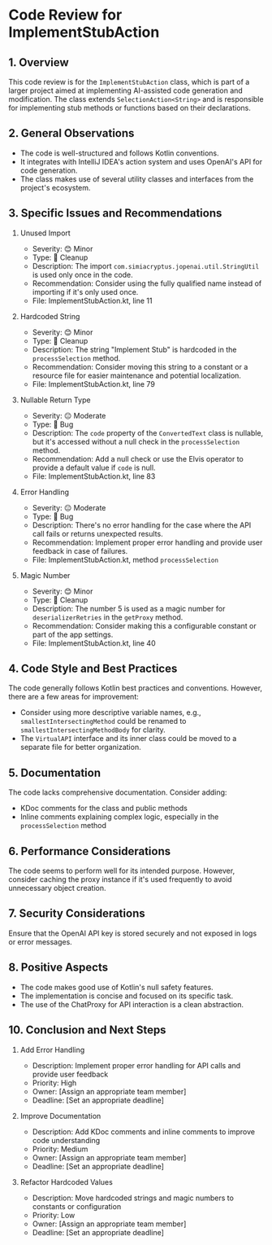 # Code Review for ImplementStubAction

## 1. Overview

This code review is for the `ImplementStubAction` class, which is part of a larger project aimed at implementing AI-assisted code generation and modification. The class extends `SelectionAction<String>` and is responsible for implementing stub methods or functions based on their declarations.

## 2. General Observations

- The code is well-structured and follows Kotlin conventions.
- It integrates with IntelliJ IDEA's action system and uses OpenAI's API for code generation.
- The class makes use of several utility classes and interfaces from the project's ecosystem.

## 3. Specific Issues and Recommendations

1. Unused Import
   - Severity: 😊 Minor
   - Type: 🧹 Cleanup
   - Description: The import `com.simiacryptus.jopenai.util.StringUtil` is used only once in the code.
   - Recommendation: Consider using the fully qualified name instead of importing if it's only used once.
   - File: ImplementStubAction.kt, line 11

2. Hardcoded String
   - Severity: 😊 Minor
   - Type: 🧹 Cleanup
   - Description: The string "Implement Stub" is hardcoded in the `processSelection` method.
   - Recommendation: Consider moving this string to a constant or a resource file for easier maintenance and potential localization.
   - File: ImplementStubAction.kt, line 79

3. Nullable Return Type
   - Severity: 😐 Moderate
   - Type: 🐛 Bug
   - Description: The `code` property of the `ConvertedText` class is nullable, but it's accessed without a null check in the `processSelection` method.
   - Recommendation: Add a null check or use the Elvis operator to provide a default value if `code` is null.
   - File: ImplementStubAction.kt, line 83

4. Error Handling
   - Severity: 😐 Moderate
   - Type: 🐛 Bug
   - Description: There's no error handling for the case where the API call fails or returns unexpected results.
   - Recommendation: Implement proper error handling and provide user feedback in case of failures.
   - File: ImplementStubAction.kt, method `processSelection`

5. Magic Number
   - Severity: 😊 Minor
   - Type: 🧹 Cleanup
   - Description: The number 5 is used as a magic number for `deserializerRetries` in the `getProxy` method.
   - Recommendation: Consider making this a configurable constant or part of the app settings.
   - File: ImplementStubAction.kt, line 40

## 4. Code Style and Best Practices

The code generally follows Kotlin best practices and conventions. However, there are a few areas for improvement:

- Consider using more descriptive variable names, e.g., `smallestIntersectingMethod` could be renamed to `smallestIntersectingMethodBody` for clarity.
- The `VirtualAPI` interface and its inner class could be moved to a separate file for better organization.

## 5. Documentation

The code lacks comprehensive documentation. Consider adding:

- KDoc comments for the class and public methods
- Inline comments explaining complex logic, especially in the `processSelection` method

## 6. Performance Considerations

The code seems to perform well for its intended purpose. However, consider caching the proxy instance if it's used frequently to avoid unnecessary object creation.

## 7. Security Considerations

Ensure that the OpenAI API key is stored securely and not exposed in logs or error messages.

## 8. Positive Aspects

- The code makes good use of Kotlin's null safety features.
- The implementation is concise and focused on its specific task.
- The use of the ChatProxy for API interaction is a clean abstraction.

## 10. Conclusion and Next Steps

1. Add Error Handling
   - Description: Implement proper error handling for API calls and provide user feedback
   - Priority: High
   - Owner: [Assign an appropriate team member]
   - Deadline: [Set an appropriate deadline]

2. Improve Documentation
   - Description: Add KDoc comments and inline comments to improve code understanding
   - Priority: Medium
   - Owner: [Assign an appropriate team member]
   - Deadline: [Set an appropriate deadline]

3. Refactor Hardcoded Values
   - Description: Move hardcoded strings and magic numbers to constants or configuration
   - Priority: Low
   - Owner: [Assign an appropriate team member]
   - Deadline: [Set an appropriate deadline]